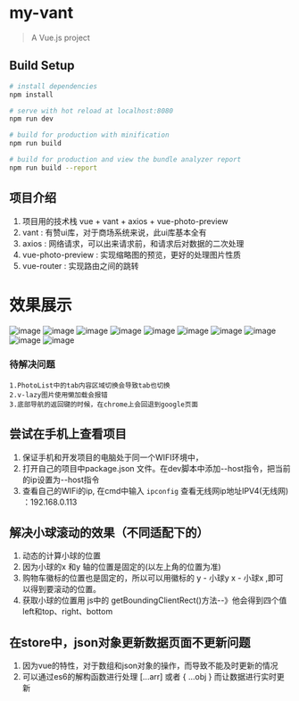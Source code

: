 # my-vant

> A Vue.js project

## Build Setup

``` bash
# install dependencies
npm install

# serve with hot reload at localhost:8080
npm run dev

# build for production with minification
npm run build

# build for production and view the bundle analyzer report
npm run build --report
```
## 项目介绍
1. 项目用的技术栈 vue + vant + axios + vue-photo-preview
2. vant : 有赞ui库，对于商场系统来说，此ui库基本全有
3. axios : 网络请求，可以出来请求前，和请求后对数据的二次处理
4. vue-photo-preview : 实现缩略图的预览，更好的处理图片性质
5. vue-router : 实现路由之间的跳转

# 效果展示
![image](https://github.com/awhlmycn/vue-vant-shop/blob/master/static/images/result/vant1.png)
![image](https://github.com/awhlmycn/vue-vant-shop/blob/master/static/images/result/vant2.png)
![image](https://github.com/awhlmycn/vue-vant-shop/blob/master/static/images/result/vant3.png)
![image](https://github.com/awhlmycn/vue-vant-shop/blob/master/static/images/result/vant5.png)
![image](https://github.com/awhlmycn/vue-vant-shop/blob/master/static/images/result/vant6.png)
![image](https://github.com/awhlmycn/vue-vant-shop/blob/master/static/images/result/vant7.png)
![image](https://github.com/awhlmycn/vue-vant-shop/blob/master/static/images/result/vant8.png)
![image](https://github.com/awhlmycn/vue-vant-shop/blob/master/static/images/result/vant9.png)
![image](https://github.com/awhlmycn/vue-vant-shop/blob/master/static/images/result/vant10.png)
![image](https://github.com/awhlmycn/vue-vant-shop/blob/master/static/images/result/vant11.png)


### 待解决问题

    1.PhotoList中的tab内容区域切换会导致tab也切换
    2.v-lazy图片使用懒加载会报错
    3.底部导航的返回键的时候，在chrome上会回退到google页面

## 尝试在手机上查看项目
1. 保证手机和开发项目的电脑处于同一个WIFI环境中，
2. 打开自己的项目中package.json 文件。在dev脚本中添加--host指令，把当前的ip设置为--host指令
3. 查看自己的WIFi的ip, 在cmd中输入 `ipconfig` 查看无线网ip地址IPV4(无线网) ：192.168.0.113

## 解决小球滚动的效果（不同适配下的）
1. 动态的计算小球的位置
2. 因为小球的x 和y 轴的位置是固定的(以左上角的位置为准)
3. 购物车徽标的位置也是固定的，所以可以用徽标的 y - 小球y  x - 小球x ,即可以得到要滚动的位置。
4. 获取小球的位置用 js中的 getBoundingClientRect()方法--》他会得到四个值 left和top、right、bottom

## 在store中，json对象更新数据页面不更新问题
1. 因为vue的特性，对于数组和json对象的操作，而导致不能及时更新的情况
2. 可以通过es6的解构函数进行处理 [...arr] 或者 { ...obj } 而让数据进行实时更新